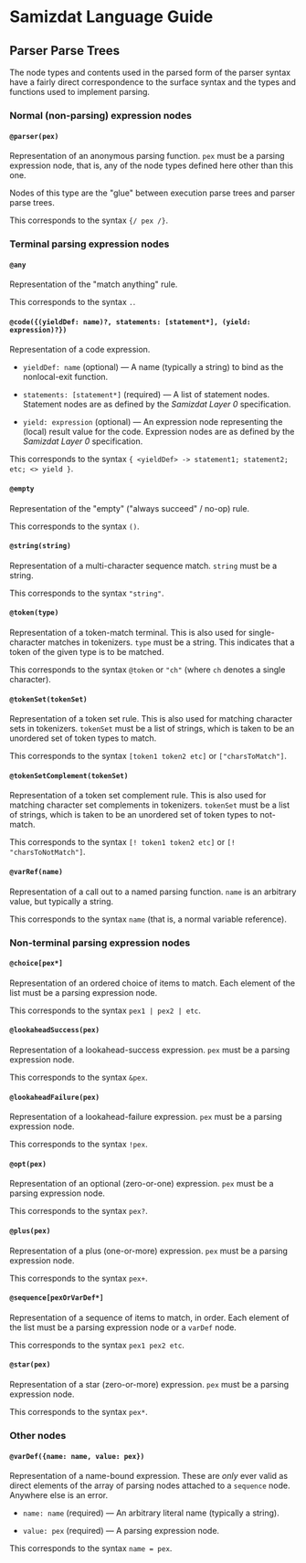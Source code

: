 Samizdat Language Guide
=======================

Parser Parse Trees
------------------

The node types and contents used in the parsed form of the parser syntax
have a fairly direct correspondence to the surface syntax and the
types and functions used to implement parsing.

### Normal (non-parsing) expression nodes

#### `@parser(pex)`

Representation of an anonymous parsing function. `pex` must be a parsing
expression node, that is, any of the node types defined here other than
this one.

Nodes of this type are the "glue" between execution parse trees and
parser parse trees.

This corresponds to the syntax `{/ pex /}`.


### Terminal parsing expression nodes

#### `@any`

Representation of the "match anything" rule.

This corresponds to the syntax `.`.

#### `@code({(yieldDef: name)?, statements: [statement*], (yield: expression)?})`

Representation of a code expression.

* `yieldDef: name` (optional) &mdash; A name (typically a string) to bind
  as the nonlocal-exit function.

* `statements: [statement*]` (required) — A list of statement nodes.
  Statement nodes are as defined by the *Samizdat Layer 0* specification.

* `yield: expression` (optional) — An expression node representing the
  (local) result value for the code. Expression nodes are as defined
  by the *Samizdat Layer 0* specification.

This corresponds to the syntax `{ <yieldDef> -> statement1; statement2;
etc; <> yield }`.

#### `@empty`

Representation of the "empty" ("always succeed" / no-op) rule.

This corresponds to the syntax `()`.

#### `@string(string)`

Representation of a multi-character sequence match. `string` must be a
string.

This corresponds to the syntax `"string"`.

#### `@token(type)`

Representation of a token-match terminal. This is also used for
single-character matches in tokenizers. `type` must be a string. This
indicates that a token of the given type is to be matched.

This corresponds to the syntax `@token` or `"ch"` (where `ch` denotes
a single character).

#### `@tokenSet(tokenSet)`

Representation of a token set rule. This is also used for matching
character sets in tokenizers. `tokenSet` must be a list of strings,
which is taken to be an unordered set of token types to match.

This corresponds to the syntax `[token1 token2 etc]` or `["charsToMatch"]`.

#### `@tokenSetComplement(tokenSet)`

Representation of a token set complement rule. This is also used for matching
character set complements in tokenizers. `tokenSet` must be a list of
strings, which is taken to be an unordered set of token types to not-match.

This corresponds to the syntax `[! token1 token2 etc]` or
`[! "charsToNotMatch"]`.

#### `@varRef(name)`

Representation of a call out to a named parsing function. `name` is
an arbitrary value, but typically a string.

This corresponds to the syntax `name` (that is, a normal variable
reference).


### Non-terminal parsing expression nodes

#### `@choice[pex*]`

Representation of an ordered choice of items to match. Each element
of the list must be a parsing expression node.

This corresponds to the syntax `pex1 | pex2 | etc`.

#### `@lookaheadSuccess(pex)`

Representation of a lookahead-success expression. `pex` must be a parsing
expression node.

This corresponds to the syntax `&pex`.

#### `@lookaheadFailure(pex)`

Representation of a lookahead-failure expression. `pex` must be a parsing
expression node.

This corresponds to the syntax `!pex`.

#### `@opt(pex)`

Representation of an optional (zero-or-one) expression. `pex` must be a
parsing expression node.

This corresponds to the syntax `pex?`.

#### `@plus(pex)`

Representation of a plus (one-or-more) expression. `pex` must be a parsing
expression node.

This corresponds to the syntax `pex+`.

#### `@sequence[pexOrVarDef*]`

Representation of a sequence of items to match, in order. Each element
of the list must be a parsing expression node or a `varDef` node.

This corresponds to the syntax `pex1 pex2 etc`.

#### `@star(pex)`

Representation of a star (zero-or-more) expression. `pex` must be a parsing
expression node.

This corresponds to the syntax `pex*`.


### Other nodes

#### `@varDef({name: name, value: pex})`

Representation of a name-bound expression. These are *only* ever valid
as direct elements of the array of parsing nodes attached to a `sequence`
node. Anywhere else is an error.

* `name: name` (required) &mdash; An arbitrary literal name
  (typically a string).

* `value: pex` (required) &mdash; A parsing expression node.

This corresponds to the syntax `name = pex`.
